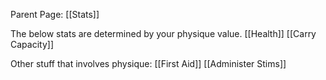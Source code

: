 Parent Page: [[Stats]]

The below stats are determined by your physique value.
[[Health]]
[[Carry Capacity]]

Other stuff that involves physique:
[[First Aid]]
[[Administer Stims]]

